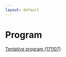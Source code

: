 ```yaml
---
layout: default
---
```

# Program

[Tentative program (171107)](171107program_simplified_nospeaker.pdf)
